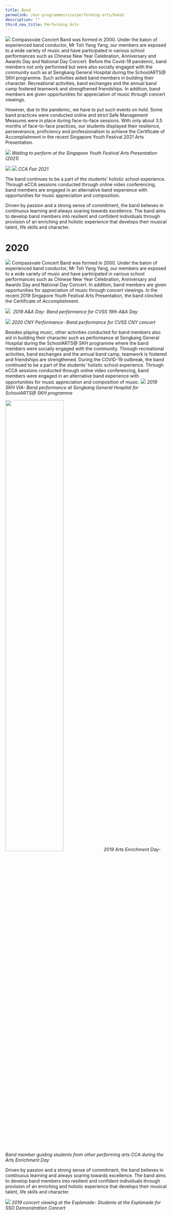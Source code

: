 ```yaml
---
title: Band
permalink: /our-programmes/cca/performing-arts/band/
description: ""
third_nav_title: Performing Arts
---
```

![](/images/001_CVSS%20Band%202021.jpg)
Compassvale Concert Band was formed in 2000. Under the baton of experienced band conductor, Mr Toh Yang Yang, our members are exposed to a wide variety of music and have participated in various school performances such as Chinese New Year Celebration, Anniversary and Awards Day and National Day Concert. Before the Covid-19 pandemic, band members not only performed but were also socially engaged with the community such as at Sengkang General Hospital during the SchoolARTS@ SKH programme. Such activities aided band members in building their character. Recreational activities, band exchanges and the annual band camp fostered teamwork and strengthened friendships. In addition, band members are given opportunities for appreciation of music through concert viewings.   

However, due to the pandemic, we have to put such events on hold. Some band practices were conducted online and strict Safe Management Measures were in place during face-to-face sessions. With only about 3.5 months of face-to-face practices, our students displayed their resilience, perseverance, proficiency and professionalism to achieve the Certificate of Accomplishment in the recent Singapore Youth Festival 2021 Arts Presentation.

![](/images/BAND2.jpg)
*Waiting to perform at the Singapore Youth Festival Arts Presentation (2021)*

![](/images/BAND1.jpg)
![](/images/BAND3.jpg)
*CCA Fair 2021*

The band continues to be a part of the students’ holistic school experience. Through eCCA sessions conducted through online video conferencing, band members are engaged in an alternative band experience with opportunities for music appreciation and composition.   
  

Driven by passion and a strong sense of commitment, the band believes in continuous learning and always soaring towards excellence. The band aims to develop band members into resilient and confident individuals through provision of an enriching and holistic experience that develops their musical talent, life skills and character.

# 2020
![](/images/band2019.jpg)
Compassvale Concert Band was formed in 2000. Under the baton of experienced band conductor, Mr Toh Yang Yang, our members are exposed to a wide variety of music and have participated in various school performances such as Chinese New Year Celebration, Anniversary and Awards Day and National Day Concert. In addition, band members are given opportunities for appreciation of music through concert viewings. In the recent 2019 Singapore Youth Festival Arts Presentation, the band clinched the Certificate of Accomplishment.

![](/images/2019%20AA%20Day.jpg)
 *2019 A&A Day- Band performance for CVSS 19th A&A Day*
 
![](/images/2020%20CNY%20concert.jpg)
*2020 CNY Performance- Band performance for CVSS CNY concert*

Besides playing music, other activities conducted for band members also aid in building their character such as performance at Sengkang General Hospital during the SchoolARTS@ SKH programme where the band members were socially engaged with the community. Through recreational activities, band exchanges and the annual band camp, teamwork is fostered and friendships are strengthened. During the COVID-19 outbreak, the band continued to be a part of the students’ holistic school experience. Through eCCA sessions conducted through online video conferencing, band members were engaged in an alternative band experience with opportunities for music appreciation and composition of music.
![](/images/2019%20SKH%20VIA.jpg)
*2019 SKH VIA- Band performance at Sengkang General Hospital for SchoolARTS@ SKH programme*

<img src="/images/2019%20Arts%20Enrichment%20Day.jpg" 
     style="width:60%">
*2019 Arts Enrichment Day- Band member guiding students from other performing arts CCA during the Arts Enrichment Day*

Driven by passion and a strong sense of commitment, the band believes in continuous learning and always soaring towards excellence. The band aims to develop band members into resilient and confident individuals through provision of an enriching and holistic experience that develops their musical talent, life skills and character.

![](/images/2019%20concert%20viewing%20at%20Esplanade.jpg)
*2019 concert viewing at the Esplanade- Students at the Esplanade for SSO Demonstration Concert*
